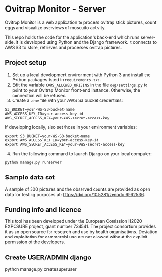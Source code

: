 # Ovitrap Monitor - Server

Ovitrap Monitor is a web application to process ovitrap stick pictures, count eggs and visualize overviews of mosquito activity.

This repo holds the code for the application's back-end which runs server-side. It is developed using Python and the Django framework. It connects to AWS S3 to store, retrieves and processes ovitrap pictures.

## Project setup

1. Set up a local development environment with Python 3 and install the Python packages listed in `requirements.txt`.
2. Edit the variable `CORS_ALLOWED_ORIGINS` in the file `oeg/settings.py` to point to your Ovitrap Monitor front-end instance. Otherwise, the connection will be refused.
3. Create a `.env` file with your AWS S3 bucket credentials:
```
S3_BUCKET=your-WS-S3-bucket-name
AWS_ACCESS_KEY_ID=your-access-key-id
AWS_SECRET_ACCESS_KEY=your-AWS-secret-access-key
```
If developing locally, also set those in your environment variables:
```
export S3_BUCKET=your-WS-S3-bucket-name
export AWS_ACCESS_KEY_ID=your-access-key-id
export AWS_SECRET_ACCESS_KEY=your-AWS-secret-access-key
```
4. Run the following command to launch Django on your local computer:
```
python manage.py runserver
```

## Sample data set
A sample of 300 pictures and the observed counts are provided as open data for testing purposes at: https://doi.org/10.5281/zenodo.6962536.

## Funding info and licence
This tool has been developed under the European Comission H2020 EXPOSURE project, grant number 734541. The project consortium provides it as an open source for research and use by health organisations. Deviation and exploitation for commercial use are not allowed without the explicit permission of the developers.

## Create USER/ADMIN django

python manage.py createsuperuser